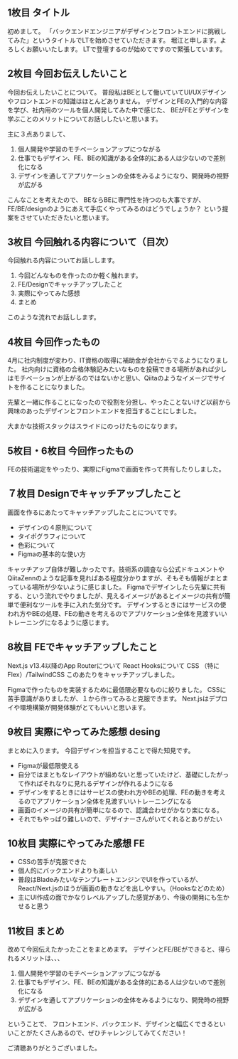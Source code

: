 ## 1枚目 タイトル
初めまして。
「バックエンドエンジニアがデザインとフロントエンドに挑戦してみた」というタイトルでLTを始めさせていただきます。
堀江と申します。よろしくお願いいたします。
LTで登壇するのが始めてですので緊張しています。

## 2枚目 今回お伝えしたいこと
今回お伝えしたいことについて。
普段私はBEとして働いていてUI/UXデザインやフロントエンドの知識はほとんどありません。
デザインとFEの入門的な内容を学び、社内用のツールを個人開発してみた中で感じた、
BEがFEとデザインを学ぶことのメリットについてお話ししたいと思います。

主に３点ありまして、
1. 個人開発や学習のモチベーションアップにつながる
2. 仕事でもデザイン、FE、BEの知識がある全体的にある人は少ないので差別化になる
3. デザインを通してアプリケーションの全体をみるようになり、開発時の視野が広がる

こんなことを考えたので、
BEならBEに専門性を持つのも大事ですが、
FE/BE/designのようにあえて手広くやってみるのはどうでしょうか？
という提案をさせていただきたいと思います。

## 3枚目 今回触れる内容について（目次）
今回触れる内容についてお話しします。
1. 今回どんなものを作ったのか軽く触れます。
2. FE/Designでキャッチアップしたこと
3. 実際にやってみた感想
4. まとめ

このような流れでお話しします。

## 4枚目 今回作ったもの
4月に社内制度が変わり、IT資格の取得に補助金が会社からでるようになりました。
社内向けに資格の合格体験記みたいなものを投稿できる場所があれば少しはモチベーションが上がるのではないかと思い、Qiitaのようなイメージでサイトを作ることになりました。

先輩と一緒に作ることになったので役割を分担し、やったことないけど以前から興味のあったデザインとフロントエンドを担当することにしました。

大まかな技術スタックはスライドにのっけたものになります。

## 5枚目・6枚目 今回作ったもの
FEの技術選定をやったり、実際にFigmaで画面を作って共有したりしました。

## ７枚目 Designでキャッチアップしたこと
画面を作るにあたってキャッチアップしたことについてです。
- デザインの４原則について
- タイポグラフィについて
- 色彩について
- Figmaの基本的な使い方

キャッチアップ自体が難しかったです。技術系の調査なら公式ドキュメントやQiitaZennのような記事を見ればある程度分かりますが、そもそも情報がまとまっている場所が少ないように感じました。
Figmaでデザインしたら先輩に共有する、という流れでやりましたが、見えるイメージがあるとイメージの共有が簡単で便利なツールを手に入れた気分です。
デザインするときにはサービスの使われ方やBEの処理、FEの動きを考えるのでアプリケーション全体を見渡すいいトレーニングになるように感じます。

## 8枚目 FEでキャッチアップしたこと
Next.js v13.4以降のApp Routerについて
React Hooksについて
CSS （特にFlex）/TailwindCSS
このあたりをキャッチアップしました。

Figmaで作ったものを実装するために最低限必要なものに絞りました。
CSSに苦手意識がありましたが、１から作ってみると克服できます。
Next.jsはデプロイや環境構築が開発体験がとてもいいと思います。

## 9枚目 実際にやってみた感想 desing
まとめに入ります。
今回デザインを担当することで得た知見です。
- Figmaが最低限使える
- 自分ではまともなレイアウトが組めないと思っていたけど、基礎にしたがって作ればそれなりに見れるデザインが作れるようになる
- デザインをするときにはサービスの使われ方やBEの処理、FEの動きを考えるのでアプリケーション全体を見渡すいいトレーニングになる
- 画面のイメージの共有が簡単になるので、認識合わせがかなり楽になる。
- それでもやっぱり難しいので、デザイナーさんがいてくれるとありがたい

## 10枚目 実際にやってみた感想 FE
- CSSの苦手が克服できた
- 個人的にバックエンドよりも楽しい
- 普段はBladeみたいなテンプレートエンジンでUIを作っているが、React/Next.jsのほうが画面の動きなどを出しやすい。（Hooksなどのため）
- 主にUI作成の面でかなりレベルアップした感覚があり、今後の開発にも生かせると思う

## 11枚目 まとめ
改めて今回伝えたかったことをまとめます。
デザインとFE/BEができると、得られるメリットは、、、
1. 個人開発や学習のモチベーションアップにつながる
2. 仕事でもデザイン、FE、BEの知識がある全体的にある人は少ないので差別化になる
3. デザインを通してアプリケーションの全体をみるようになり、開発時の視野が広がる

ということで、
フロントエンド、バックエンド、デザインと幅広くできるといいことがたくさんあるので、ぜひチャレンジしてみてください！

ご清聴ありがとうございました。